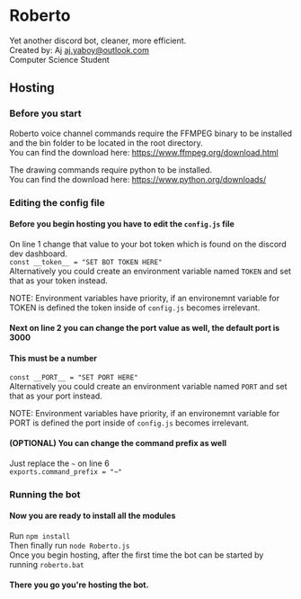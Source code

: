 # Roberto
Yet another discord bot, cleaner, more efficient.<br/>
Created by: Aj <aj.yaboy@outlook.com><br/>
Computer Science Student
## Hosting
### Before you start
Roberto voice channel commands require the FFMPEG binary to be installed and the bin folder to be located in the root directory.</br>
You can find the download here: https://www.ffmpeg.org/download.html</br>

The drawing commands require python to be installed.</br>
You can find the download here: https://www.python.org/downloads/</br>


### Editing the config file
#### Before you begin hosting you have to edit the `config.js` file</br>

On line 1 change that value to your bot token which is found on the discord dev dashboard.</br>
`const __token__ = "SET BOT TOKEN HERE"`</br>
Alternatively you could create an environment variable named `TOKEN` and set that as your token instead.</br>

NOTE: Environment variables have priority, if an environemnt variable for TOKEN is defined the token inside of `config.js` becomes irrelevant.</br>

#### Next on line 2 you can change the port value as well, the default port is 3000
#### This must be a number
`const __PORT__ = "SET PORT HERE"`</br>
Alternatively you could create an environment variable named `PORT` and set that as your port instead.</br>

NOTE: Environment variables have priority, if an environemnt variable for PORT is defined the port inside of `config.js` becomes irrelevant.</br>

#### (OPTIONAL) You can change the command prefix as well</br>
Just replace the `~` on line 6</br>
`exports.command_prefix = "~"`</br>

### Running the bot
#### Now you are ready to install all the modules
Run `npm install`</br>
Then finally run `node Roberto.js`</br>
Once you begin hosting, after the first time the bot can be started by running `roberto.bat`

#### There you go you're hosting the bot.
